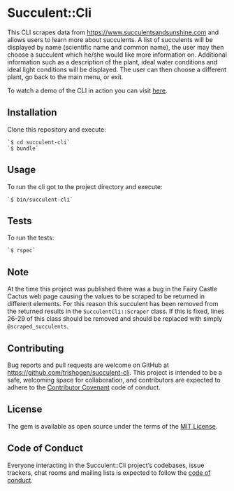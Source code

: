 # Succulent::Cli

This CLI scrapes data from https://www.succulentsandsunshine.com and allows users to learn more about succulents. A list of succulents will be displayed by name (scientific name and common name), the user may then choose a succulent which he/she would like more information on. Additional information such as a description of the plant, ideal water conditions and ideal light conditions will be displayed. The user can then choose a different plant, go back to the main menu, or exit.

To watch a demo of the CLI in action you can visit [here](https://www.youtube.com/watch?v=xzdQmlTeiRw).

## Installation

Clone this repository and execute:

    `$ cd succulent-cli`
    `$ bundle`

## Usage

To run the cli got to the project directory and execute:

    `$ bin/succulent-cli`

## Tests

To run the tests:

    `$ rspec`

## Note

At the time this project was published there was a bug in the Fairy Castle Cactus web page causing the values to be scraped to be returned in different elements. For this reason this succulent has been removed from the returned results in the `SucculentCli::Scraper` class. If this is fixed, lines 26-29 of this class should be removed and should be replaced with simply `@scraped_succulents`.

## Contributing

Bug reports and pull requests are welcome on GitHub at https://github.com/trishogen/succulent-cli. This project is intended to be a safe, welcoming space for collaboration, and contributors are expected to adhere to the [Contributor Covenant](http://contributor-covenant.org) code of conduct.

## License

The gem is available as open source under the terms of the [MIT License](https://opensource.org/licenses/MIT).

## Code of Conduct

Everyone interacting in the Succulent::Cli project’s codebases, issue trackers, chat rooms and mailing lists is expected to follow the [code of conduct](https://github.com/trishogen/succulent-cli/blob/master/CODE_OF_CONDUCT.md).
